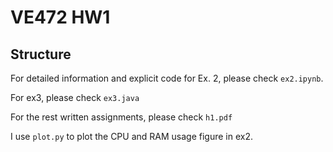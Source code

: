 # VE472 HW1

## Structure

For detailed information and explicit code for Ex. 2, please check `ex2.ipynb`.

For ex3, please check `ex3.java`

For the rest written assignments, please check `h1.pdf`

I use `plot.py` to plot the CPU and RAM usage figure in ex2.

